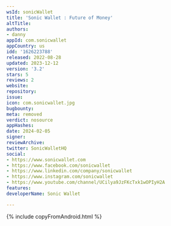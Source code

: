 ```yaml
---
wsId: sonicWallet
title: 'Sonic Wallet : Future of Money'
altTitle: 
authors:
- danny
appId: com.sonicwallet
appCountry: us
idd: '1626223788'
released: 2022-08-28
updated: 2023-12-12
version: '3.2'
stars: 5
reviews: 2
website: 
repository: 
issue: 
icon: com.sonicwallet.jpg
bugbounty: 
meta: removed
verdict: nosource
appHashes: 
date: 2024-02-05
signer: 
reviewArchive: 
twitter: SonicWalletHQ
social:
- https://www.sonicwallet.com
- https://www.facebook.com/sonicwallet
- https://www.linkedin.com/company/sonicwallet
- https://www.instagram.com/sonicwallet
- https://www.youtube.com/channel/UCilya9JzFKcTxk1wOPIyH2A
features: 
developerName: Sonic Wallet

---
```


{% include copyFromAndroid.html %}
